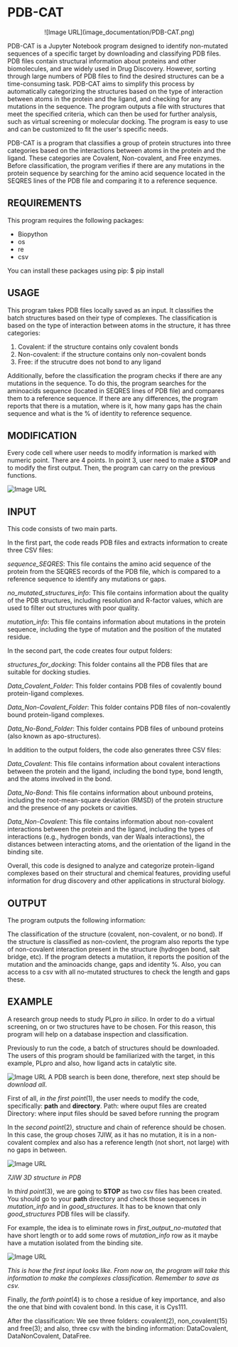# PDB-CAT

<div style="text-align:center">
    ![Image URL](image_documentation/PDB-CAT.png)
</div>

PDB-CAT is a Jupyter Notebook program designed to identify non-mutated sequences of a specific target by downloading and classifying PDB files. PDB files contain structural information about proteins and other biomolecules, and are widely used in Drug Discovery. However, sorting through large numbers of PDB files to find the desired structures can be a time-consuming task. PDB-CAT aims to simplify this process by automatically categorizing the structures based on the type of interaction between atoms in the protein and the ligand, and checking for any mutations in the sequence. The program outputs a file with structures that meet the specified criteria, which can then be used for further analysis, such as virtual screening or molecular docking. The program is easy to use and can be customized to fit the user's specific needs.

PDB-CAT is a program that classifies a group of protein structures into three categories based on the interactions between atoms in the protein and the ligand. These categories are Covalent, Non-covalent, and Free enzymes. Before classification, the program verifies if there are any mutations in the protein sequence by searching for the amino acid sequence located in the SEQRES lines of the PDB file and comparing it to a reference sequence.

## REQUIREMENTS
This program requires the following packages:
- Biopython
- os
- re
- csv

You can install these packages using pip:
    $ pip install <library>

## USAGE
This program takes PDB files locally saved as an input. It classifies the batch structures based on their type of complexes. The classification is based on the type of interaction between atoms in the structure, it has three categories:

1. Covalent: if the structure contains only covalent bonds
2. Non-covalent: if the structure contains only non-covalent bonds
3. Free: if the strucutre does not bond to any ligand

Additionally, before the classification the program checks if there are any mutations in the sequence. To do this, the program searches for the aminoacids sequence (located in SEQRES lines of PDB file) and compares them to a reference sequence. If there are any differences, the program reports that there is a mutation, where is it, how many gaps has the chain sequence and what is the % of identity to reference sequence.

## MODIFICATION

Every code cell where user needs to modify information is marked with numeric point. There are 4 points. In point 3, user need to make a  **STOP** and to modify the first output. Then, the program can carry on the previous functions.

![Image URL](image_documentation/stop.png)

## INPUT
This code consists of two main parts.

In the first part, the code reads PDB files and extracts information to create three CSV files:

*sequence_SEQRES*: This file contains the amino acid sequence of the protein from the SEQRES records of the PDB file, which is compared to a reference sequence to identify any mutations or gaps.

*no_mutated_structures_info*: This file contains information about the quality of the PDB structures, including resolution and R-factor values, which are used to filter out structures with poor quality.

*mutation_info*: This file contains information about mutations in the protein sequence, including the type of mutation and the position of the mutated residue.

In the second part, the code creates four output folders:

*structures_for_docking*: This folder contains all the PDB files that are suitable for docking studies.

*Data_Covalent_Folder*: This folder contains PDB files of covalently bound protein-ligand complexes.

*Data_Non-Covalent_Folder*: This folder contains PDB files of non-covalently bound protein-ligand complexes.

*Data_No-Bond_Folder*: This folder contains PDB files of unbound proteins (also known as apo-structures).

In addition to the output folders, the code also generates three CSV files:

*Data_Covalent*: This file contains information about covalent interactions between the protein and the ligand, including the bond type, bond length, and the atoms involved in the bond.

*Data_No-Bond*: This file contains information about unbound proteins, including the root-mean-square deviation (RMSD) of the protein structure and the presence of any pockets or cavities.

*Data_Non-Covalent*: This file contains information about non-covalent interactions between the protein and the ligand, including the types of interactions (e.g., hydrogen bonds, van der Waals interactions), the distances between interacting atoms, and the orientation of the ligand in the binding site.

Overall, this code is designed to analyze and categorize protein-ligand complexes based on their structural and chemical features, providing useful information for drug discovery and other applications in structural biology.

## OUTPUT
The program outputs the following information:

The classification of the structure (covalent, non-covalent, or no bond).
If the structure is classified as non-covlent, the program also reports the type of non-covalent interaction present in the structure (hydrogen bond, salt bridge, etc). 
If the program detects a mutatiion, it reports the position of the mutation and the aminoacids change, gaps and identity %. Also, you can access to a csv with all no-mutated structures to check the length and gaps these.

## EXAMPLE
A research group needs to study PLpro *in silico*. In order to do a virtual screening, on or two structures have to be chosen. For this reason, this program will help on a database inspection and classification. 

Previously to run the code, a batch of structures should be downloaded. The users of this program should be familiarized with the target, in this example, PLpro and also, how ligand acts in catalytic site. 

![Image URL](image_documentation/PDB_webpage.png)
A PDB search is been done, therefore, next step should be *download all*.

First of all, *in the first point*(1), the user needs to modify the code, specifically: **path** and **directory**. 
Path: where ouput files are created
Directory: where input files should be saved before running the program

In the *second point*(2), structure and chain of reference should be chosen. In this case, the group choses 7JIW, as it has no mutation, it is in a non-covalent complex and also has a reference length (not short, not large) with no gaps in between.

![Image URL](image_documentation/7jiw_reference_structure.jpeg)

*7JIW 3D structure in PDB*

In *third point*(3), we are going to **STOP** as two csv files has been created. You should go to your **path** directory and check those sequences in *mutation_info* and in *good_structures*. It has to be known that only *good_structures* PDB files will be classify.

For example, the idea is to eliminate rows in *first_output_no-mutated* that have short length or to add some rows of *mutation_info* row as it maybe have a mutation isolated from the binding site.

![Image URL](image_documentation/example_modify_first_input.png)

*This is how the first input looks like. From now on, the program will take this information to make the complexes classification. Remember to save as csv.*

Finally, *the forth point*(4) is to chose a residue of key importance, and also the one that bind with covalent bond. In this case, it is Cys111.

After the classification:
We see three folders: covalent(2), non_covalent(15) and free(3); and also, three csv with the binding information: DataCovalent, DataNonCovalent, DataFree.

